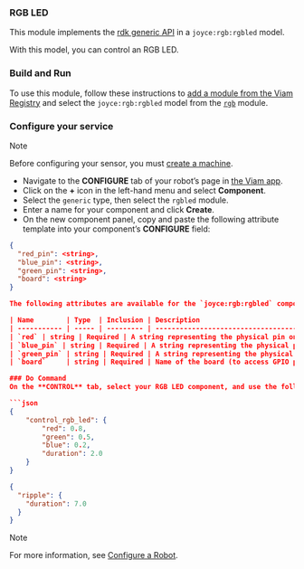 ### RGB LED

This module implements the [rdk generic API](https://docs.viam.com/appendix/apis/components/generic/) in a `joyce:rgb:rgbled` model.

With this model, you can control an RGB LED.

### Build and Run

To use this module, follow these instructions to [add a module from the Viam Registry](https://docs.viam.com/registry/configure/#add-a-modular-resource-from-the-viam-registry) and select the `joyce:rgb:rgbled` model from the [`rgb`](https://app.viam.com/module/joyce/rgbled) module.

### Configure your service

> [!NOTE]  
> Before configuring your sensor, you must [create a machine](https://docs.viam.com/cloud/machines/#add-a-new-machine).

- Navigate to the **CONFIGURE** tab of your robot’s page in [the Viam app](https://app.viam.com/).
- Click on the **+** icon in the left-hand menu and select **Component**.
- Select the `generic` type, then select the `rgbled` module.
- Enter a name for your component and click **Create**.
- On the new component panel, copy and paste the following attribute template into your component’s **CONFIGURE** field:

````json
{
  "red_pin": <string>,
  "blue_pin": <string>,
  "green_pin": <string>,
  "board": <string>
}

The following attributes are available for the `joyce:rgb:rgbled` component:

| Name        | Type  | Inclusion | Description                            |
| ----------- | ----- | --------- | -------------------------------------- |
| `red` | string | Required | A string representing the physical pin on your board connected to the red lead of a common cathode RGB LED. The string must contain only digits, such as `"33"`  |
| `blue_pin` | string | Required | A string representing the physical pin on your board connected to the blue lead of a common cathode RGB LED. The string must contain only digits, such as `"12"`  |
| `green_pin` | string | Required | A string representing the physical pin on your board connected to the green lead of a common cathode RGB LED. The string must contain only digits, such as `"32"`  |
| `board`     | string | Required | Name of the board (to access GPIO pin) according to the Viam app, such as `board-1` |

### Do Command
On the **CONTROL** tab, select your RGB LED component, and use the following DoCommands: `control_rgb_led` or `ripple` formatted like the following.

```json
{
    "control_rgb_led": {
        "red": 0.8,
        "green": 0.5,
        "blue": 0.2,
        "duration": 2.0
    }
}

````

```json
{
  "ripple": {
    "duration": 7.0
  }
}
```

> [!NOTE]  
> For more information, see [Configure a Robot](https://docs.viam.com/manage/configuration/).
